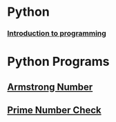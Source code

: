# Python
### [Introduction to programming](intro.md)



# Python Programs

## [Armstrong Number](armstrong/armstrong.md)
## [Prime Number Check](prime/prime.md)
